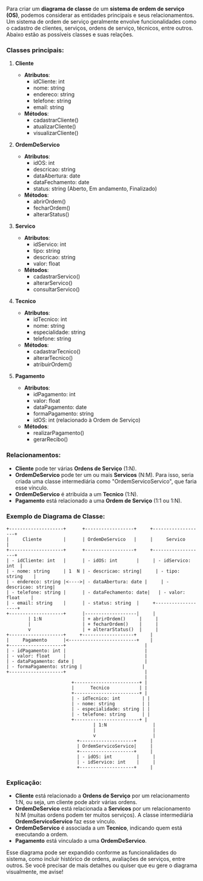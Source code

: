 Para criar um **diagrama de classe** de um **sistema de ordem de serviço (OS)**, podemos considerar as entidades principais e seus relacionamentos. Um sistema de ordem de serviço geralmente envolve funcionalidades como o cadastro de clientes, serviços, ordens de serviço, técnicos, entre outros. Abaixo estão as possíveis classes e suas relações.

### Classes principais:

1. **Cliente**
   - **Atributos**: 
     - idCliente: int
     - nome: string
     - endereco: string
     - telefone: string
     - email: string
   - **Métodos**:
     - cadastrarCliente()
     - atualizarCliente()
     - visualizarCliente()

2. **OrdemDeServico**
   - **Atributos**:
     - idOS: int
     - descricao: string
     - dataAbertura: date
     - dataFechamento: date
     - status: string (Aberto, Em andamento, Finalizado)
   - **Métodos**:
     - abrirOrdem()
     - fecharOrdem()
     - alterarStatus()

3. **Servico**
   - **Atributos**:
     - idServico: int
     - tipo: string
     - descricao: string
     - valor: float
   - **Métodos**:
     - cadastrarServico()
     - alterarServico()
     - consultarServico()

4. **Tecnico**
   - **Atributos**:
     - idTecnico: int
     - nome: string
     - especialidade: string
     - telefone: string
   - **Métodos**:
     - cadastrarTecnico()
     - alterarTecnico()
     - atribuirOrdem()

5. **Pagamento**
   - **Atributos**:
     - idPagamento: int
     - valor: float
     - dataPagamento: date
     - formaPagamento: string
     - idOS: int (relacionado à Ordem de Serviço)
   - **Métodos**:
     - realizarPagamento()
     - gerarRecibo()

### Relacionamentos:
- **Cliente** pode ter várias **Ordens de Serviço** (1:N).
- **OrdemDeServico** pode ter um ou mais **Servicos** (N:M). Para isso, seria criada uma classe intermediária como "OrdemServicoServico", que faria esse vínculo.
- **OrdemDeServico** é atribuída a um **Tecnico** (1:N).
- **Pagamento** está relacionado a uma **Ordem de Serviço** (1:1 ou 1:N).

### Exemplo de Diagrama de Classe:

```plaintext
+--------------------+      +------------------+     +-------------------+
|     Cliente        |      | OrdemDeServico   |     |     Servico       |
+--------------------+      +------------------+     +-------------------+
| - idCliente: int   |      | - idOS: int       |     | - idServico: int  |
| - nome: string     | 1  N | - descricao: string|     | - tipo: string    |
| - endereco: string |<---->| - dataAbertura: date |     | - descricao: string|
| - telefone: string |      | - dataFechamento: date|   | - valor: float    |
| - email: string    |      | - status: string  |     +-------------------+
+--------------------+      |-------------------|     |
        | 1:N               | + abrirOrdem()     |     |
        |                   | + fecharOrdem()    |     |
        v                   | + alterarStatus()  |     |
+--------------------+     +-------------------+     |
|     Pagamento      |<-------------------------+    |
+--------------------+                             |
| - idPagamento: int |                             |
| - valor: float     |                             |
| - dataPagamento: date |                          |
| - formaPagamento: string |                      |
+--------------------+                             |
                                                   |
                        +------------------------+ |
                        |      Tecnico           | |
                        +------------------------+ |
                        | - idTecnico: int        | |
                        | - nome: string          | |
                        | - especialidade: string | |
                        | - telefone: string      | |
                        +------------------------+ |
                                | 1:N                 |
                                |                     |
                                v                     |
                          +--------------------+     |
                          | OrdemServicoServico|     |
                          +--------------------+     |
                          | - idOS: int         |     |
                          | - idServico: int    |     |
                          +--------------------+     |
```

### Explicação:
- **Cliente** está relacionado a **Ordens de Serviço** por um relacionamento 1:N, ou seja, um cliente pode abrir várias ordens.
- **OrdemDeServico** está relacionada a **Servicos** por um relacionamento N:M (muitas ordens podem ter muitos serviços). A classe intermediária **OrdemServicoServico** faz esse vínculo.
- **OrdemDeServico** é associada a um **Tecnico**, indicando quem está executando a ordem.
- **Pagamento** está vinculado a uma **OrdemDeServico**.

Esse diagrama pode ser expandido conforme as funcionalidades do sistema, como incluir histórico de ordens, avaliações de serviços, entre outros. Se você precisar de mais detalhes ou quiser que eu gere o diagrama visualmente, me avise!
